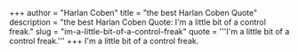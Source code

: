+++
author = "Harlan Coben"
title = "the best Harlan Coben Quote"
description = "the best Harlan Coben Quote: I'm a little bit of a control freak."
slug = "im-a-little-bit-of-a-control-freak"
quote = '''I'm a little bit of a control freak.'''
+++
I'm a little bit of a control freak.
